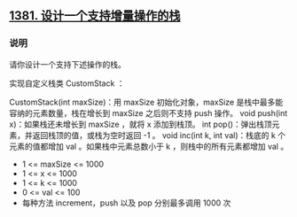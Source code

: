 ## [1381. 设计一个支持增量操作的栈](https://leetcode-cn.com/problems/design-a-stack-with-increment-operation/)

### 说明
请你设计一个支持下述操作的栈。

实现自定义栈类 CustomStack ：

CustomStack(int maxSize)：用 maxSize 初始化对象，maxSize 是栈中最多能容纳的元素数量，栈在增长到 maxSize 之后则不支持 push 操作。
void push(int x)：如果栈还未增长到 maxSize ，就将 x 添加到栈顶。
int pop()：弹出栈顶元素，并返回栈顶的值，或栈为空时返回 -1 。
void inc(int k, int val)：栈底的 k 个元素的值都增加 val 。如果栈中元素总数小于 k ，则栈中的所有元素都增加 val 。

* 1 <= maxSize <= 1000
* 1 <= x <= 1000
* 1 <= k <= 1000
* 0 <= val <= 100
* 每种方法 increment，push 以及 pop 分别最多调用 1000 次